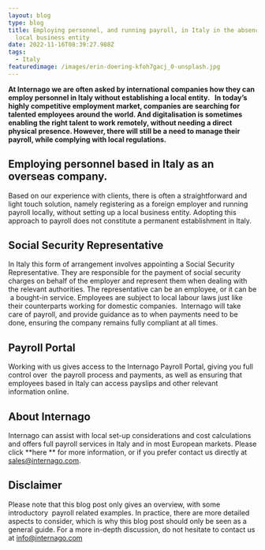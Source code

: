 ```yaml
---
layout: blog
type: blog
title: Employing personnel, and running payroll, in Italy in the absence of a
  local business entity
date: 2022-11-16T08:39:27.988Z
tags:
  - Italy
featuredimage: /images/erin-doering-kfoh7gacj_0-unsplash.jpg
---
```

**At Internago we are often asked by international companies how they can employ personnel in Italy without establishing a local entity.   In today’s highly competitive employment market, companies are searching for talented employees around the world. And digitalisation is sometimes enabling the right talent to work remotely, without needing a direct physical presence. However, there will still be a need to manage their payroll, while complying with local regulations.** 

## Employing personnel based in Italy as an overseas company. 

Based on our experience with clients, there is often a straightforward and light touch solution, namely registering as a foreign employer and running payroll locally, without setting up a local business entity. Adopting this approach to payroll does not constitute a permanent establishment in Italy. 

## Social Security Representative 

In Italy this form of arrangement involves appointing a Social Security Representative. They are responsible for the payment of social security charges on behalf of the employer and represent them when dealing with the relevant authorities. The representative can be an employee, or it can be  a bought-in service. Employees are subject to local labour laws just like their counterparts working for domestic companies.  Internago will take care of payroll, and provide guidance as to when payments need to be done, ensuring the company remains fully compliant at all times. 

## Payroll Portal 

Working with us gives access to the Internago Payroll Portal, giving you full control over  the payroll process and payments, as well as ensuring that employees based in Italy can access payslips and other relevant information online. 

## About Internago 

Internago can assist with local set-up considerations and cost calculations and offers full payroll services in Italy and in most European markets. Please click \*\*here \*\* for more information, or if you prefer contact us directly at [sales@internago.com](mailto:sales@internago.com). 

## Disclaimer

Please note that this blog post only gives an overview, with some introductory  payroll related examples. In practice, there are more detailed aspects to consider, which is why this blog post should only be seen as a general guide. For a more in-depth discussion, do not hesitate to contact us at [info@internago.com](mailto:info@internago.com)

<!--EndFragment-->